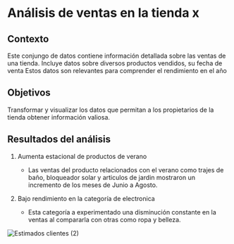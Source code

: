 # Análisis de ventas en la tienda x 

## Contexto 
Este conjungo de datos contiene información detallada sobre las ventas de una tienda. Incluye datos sobre diversos productos vendidos, su fecha de venta
Estos datos son relevantes para comprender el rendimiento en el año

## Objetivos
Transformar y visualizar los datos que permitan a los propietarios de la tienda obtener información valiosa.

## Resultados del análisis 
1. Aumenta estacional de productos de verano
   - Las ventas del producto relacionados con el verano como trajes de baño, bloqueador solar y articulos de jardin mostraron un incremento de los meses de Junio a Agosto.

2. Bajo rendimiento en la categoría de electronica
   - Esta categoría a experimentado una disminución constante en la ventas al compararla con otras como ropa y belleza.

![Estimados clientes (2)](https://github.com/Valeria-Gutierrez67/Microsoft-Excel/assets/174573316/21eede9a-7942-4b99-8233-cc699f7bb6fc)

